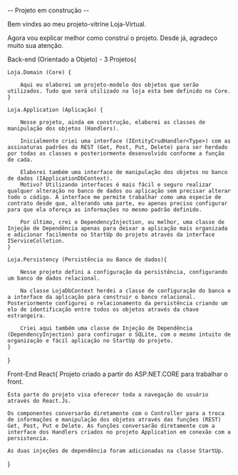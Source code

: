 -- Projeto em construção --

Bem vindxs ao meu projeto-vitrine Loja-Virtual.

Agora vou explicar melhor como construí o projeto. Desde já, agradeço muito sua atenção.

Back-end (Orientado a Objeto) - 3 Projetos{

    Loja.Domain (Core) {

        Aqui eu elaborei um projeto-modelo dos objetos que serão utilizados. Tudo que será utilizado na loja esta bem definido no Core.
    }

    Loja.Application (Aplicação) {

        Nesse projeto, ainda em construção, elaborei as classes de manipulação dos objetos (Handlers). 

        Inicialmente criei uma interface (IEntityCrudHandler<Type>) com as assinaturas padrões do REST (Get, Post, Put, Delete) para ser herdado por todas as classes e posteriormente desenvolvido conforme a função de cada.

        Elaborei também uma interface de manipulação dos objetos no banco de dados (IApplicationDbContext). 
        Motivo? Utilizando interfaces é mais fácil e seguro realizar qualquer alteração no banco de dados ou aplicação sem precisar alterar todo o código. A interface me permite trabalhar como uma especie de contrato desde que, alterando uma parte, eu apenas preciso configurar para que ela ofereça as informações no mesmo padrão definido.

        Por último, crei o DependencyInjection, ou melhor, uma classe de Injeção de Dependência apenas para deixar a aplicação mais organizada e adicionar facilmente no StartUp do projeto através da interface IServiceColletion.
    }

    Loja.Persistency (Persistência ou Banco de dados){

        Nesse projeto defini a configuração da persistência, configurando um banco de dados relacional.

        Na classe LojaDbContext herdei a classe de configuração do banco e a interface da aplicação para construir o banco relacional. Posteriormente configurei o relacionamento da persistência criando um elo de identificação entre todos os objetos através da chave estrangeira.

        Criei aqui também uma classe de Injeção de Dependência (DependencyInjection) para confirugar o SQLite, com o mesmo intuito de organização e fácil aplicação no StartUp do projeto.
    }
}

Front-End React{
    Projeto criado a partir do ASP.NET.CORE para trabalhar o front. 

    Esta parte do projeto visa oferecer toda a navegação do usuário através do React.Js.

    Os componentes conversarão diretamente com o Controller para a troca de informações e manipulação dos objetos através das funções (REST) Get, Post, Put e Delete. As funções conversarão diretamente com a interface dos Handlers criados no projeto Application em conexão com a persistencia.

    As duas injeções de dependência foram adicionadas na classe StartUp.
}
